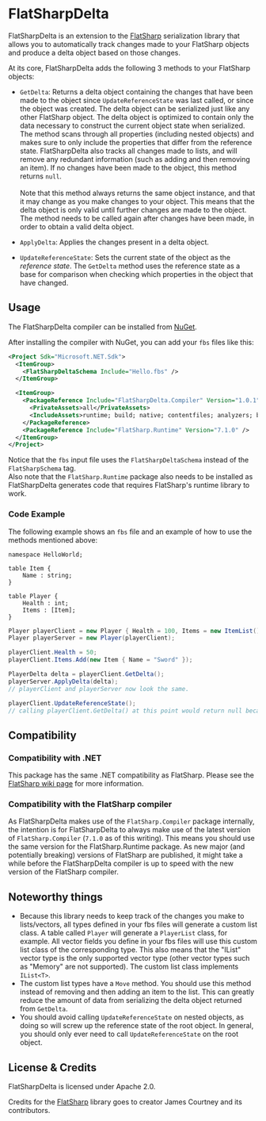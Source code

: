 # FlatSharpDelta
FlatSharpDelta is an extension to the [FlatSharp](https://github.com/jamescourtney/FlatSharp) serialization library that allows you to automatically track changes made to your FlatSharp objects and produce a delta object based on those changes.

At its core, FlatSharpDelta adds the following 3 methods to your FlatSharp objects:

- `GetDelta`: Returns a delta object containing the changes that have been made to the object since `UpdateReferenceState` was last called, or since the object was created.
			The delta object can be serialized just like any other FlatSharp object.
			The delta object is optimized to contain only the data necessary to construct the current object state when serialized.
			The method scans through all properties (including nested objects) and makes sure to only include the properties that differ from the reference state.
			FlatSharpDelta also tracks all changes made to lists, and will remove any redundant information (such as adding and then removing an item).
			If no changes have been made to the object, this method returns `null`.<br/><br/>Note that this method always returns the same object instance, and that it may change as you make changes to your object.
			This means that the delta object is only valid until further changes are made to the object.
			The method needs to be called again after changes have been made, in order to obtain a valid delta object.</pre>

- `ApplyDelta`: Applies the changes present in a delta object.

- `UpdateReferenceState`: Sets the current state of the object as the <i>reference state</i>. The `GetDelta` method uses the reference state as a base for comparison when checking which properties in the object that have changed.

## Usage
 
The FlatSharpDelta compiler can be installed from [NuGet](https://www.nuget.org/packages/FlatSharpDelta.Compiler).
 
After installing the compiler with NuGet, you can add your `fbs` files like this:

```xml
<Project Sdk="Microsoft.NET.Sdk">
  <ItemGroup>
    <FlatSharpDeltaSchema Include="Hello.fbs" />
  </ItemGroup>

  <ItemGroup>
    <PackageReference Include="FlatSharpDelta.Compiler" Version="1.0.1">
      <PrivateAssets>all</PrivateAssets>
      <IncludeAssets>runtime; build; native; contentfiles; analyzers; buildtransitive</IncludeAssets>
    </PackageReference>
    <PackageReference Include="FlatSharp.Runtime" Version="7.1.0" />
  </ItemGroup>
</Project>
```
 
Notice that the `fbs` input file uses the `FlatSharpDeltaSchema` instead of the `FlatSharpSchema` tag.<br/>
Also note that the `FlatSharp.Runtime` package also needs to be installed as FlatSharpDelta generates code that requires FlatSharp's runtime library to work.
 
### Code Example
 
The following example shows an `fbs` file and an example of how to use the methods mentioned above:
 
```
namespace HelloWorld;

table Item {
    Name : string;
}

table Player {
    Health : int;
    Items : [Item];
}
```
 
```csharp
Player playerClient = new Player { Health = 100, Items = new ItemList() };
Player playerServer = new Player(playerClient);

playerClient.Health = 50;
playerClient.Items.Add(new Item { Name = "Sword" });

PlayerDelta delta = playerClient.GetDelta();
playerServer.ApplyDelta(delta);
// playerClient and playerServer now look the same.

playerClient.UpdateReferenceState();
// calling playerClient.GetDelta() at this point would return null because nothing changed.
```

## Compatibility

### Compatibility with .NET
This package has the same .NET compatibility as FlatSharp. Please see the [FlatSharp wiki page](https://github.com/jamescourtney/FlatSharp/wiki/Compiler) for more information.

### Compatibility with the FlatSharp compiler
As FlatSharpDelta makes use of the `FlatSharp.Compiler` package internally, the intention is for FlatSharpDelta to always make use of the latest version of `FlatSharp.Compiler` (`7.1.0` as of this writing). This means you should use the same version for the FlatSharp.Runtime package. As new major (and potentially breaking) versions of FlatSharp are published, it might take a while before the FlatSharpDelta compiler is up to speed with the new version of the FlatSharp compiler.

## Noteworthy things

- Because this library needs to keep track of the changes you make to lists/vectors, all types defined in your fbs files will generate a custom list class. A table called `Player` will generate a `PlayerList` class, for example. All vector fields you define in your fbs files will use this custom list class of the corresponding type. This also means that the "IList" vector type is the only supported vector type (other vector types such as "Memory" are not supported). The custom list class implements `IList<T>`.
- The custom list types have a `Move` method. You should use this method instead of removing and then adding an item to the list. This can greatly reduce the amount of data from serializing the delta object returned from `GetDelta`.
- You should avoid calling `UpdateReferenceState` on nested objects, as doing so will screw up the reference state of the root object. In general, you should only ever need to call `UpdateReferenceState` on the root object.

## License & Credits
FlatSharpDelta is licensed under Apache 2.0.

Credits for the [FlatSharp](https://github.com/jamescourtney/FlatSharp) library goes to creator James Courtney and its contributors.
